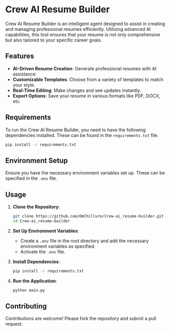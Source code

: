 # Crew AI Resume Builder

Crew AI Resume Builder is an intelligent agent designed to assist in creating and managing professional resumes efficiently. Utilizing advanced AI capabilities, this tool ensures that your resume is not only comprehensive but also tailored to your specific career goals.

## Features

- **AI-Driven Resume Creation**: Generate professional resumes with AI assistance.
- **Customizable Templates**: Choose from a variety of templates to match your style.
- **Real-Time Editing**: Make changes and see updates instantly.
- **Export Options**: Save your resume in various formats like PDF, DOCX, etc.

## Requirements

To run the Crew AI Resume Builder, you need to have the following dependencies installed. These can be found in the `requirements.txt` file.

```bash
pip install -r requirements.txt
```

## Environment Setup

Ensure you have the necessary environment variables set up. These can be specified in the `.env` file.

## Usage

1. **Clone the Repository**:
   ```bash
   git clone https://github.com/OmChillure/Crew-ai_resume-builder.git
   cd Crew-ai_resume-builder
   ```
2. **Set Up Environment Variables**:
      - Create a `.env` file in the root directory and add the necessary environment variables as specified.
      - Activate the `.env` file.

3. **Install Dependencies**:
   ```bash
   pip install -r requirements.txt
   ```

4. **Run the Application**:
   ```bash
   python main.py
   ```

## Contributing

Contributions are welcome! Please fork the repository and submit a pull request.

